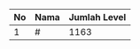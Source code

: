 | No | Nama            | Jumlah Level |
|----|-----------------|--------------|
| 1  | #    |    1163        |
